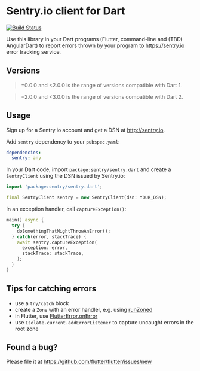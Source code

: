# Sentry.io client for Dart

[![Build Status](https://travis-ci.org/flutter/sentry.svg?branch=master)](https://travis-ci.org/flutter/sentry)

Use this library in your Dart programs (Flutter, command-line and (TBD) AngularDart) to report errors thrown by your
program to https://sentry.io error tracking service.

## Versions

>=0.0.0 and <2.0.0 is the range of versions compatible with Dart 1.

>=2.0.0 and <3.0.0 is the range of versions compatible with Dart 2.

## Usage

Sign up for a Sentry.io account and get a DSN at http://sentry.io.

Add `sentry` dependency to your `pubspec.yaml`:

```yaml
dependencies:
  sentry: any
```

In your Dart code, import `package:sentry/sentry.dart` and create a `SentryClient` using the DSN issued by Sentry.io:

```dart
import 'package:sentry/sentry.dart';

final SentryClient sentry = new SentryClient(dsn: YOUR_DSN);
```

In an exception handler, call `captureException()`:

```dart
main() async {
  try {
    doSomethingThatMightThrowAnError();
  } catch(error, stackTrace) {
    await sentry.captureException(
      exception: error,
      stackTrace: stackTrace,
    );
  }
}
```

## Tips for catching errors

- use a `try/catch` block
- create a `Zone` with an error handler, e.g. using [runZoned][run_zoned]
- in Flutter, use [FlutterError.onError][flutter_error]
- use `Isolate.current.addErrorListener` to capture uncaught errors in the root zone

[run_zoned]: https://api.dartlang.org/stable/1.24.1/dart-async/runZoned.html
[flutter_error]: https://docs.flutter.io/flutter/foundation/FlutterError/onError.html

## Found a bug?

Please file it at https://github.com/flutter/flutter/issues/new
